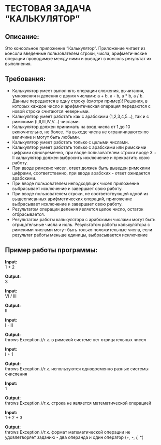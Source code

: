 # ТЕСТОВАЯ ЗАДАЧА “КАЛЬКУЛЯТОР”  

## Описание:

Это консольное приложение “Калькулятор”. Приложение читает из консоли введенные пользователем строки, числа, арифметические операции проводимые между ними 
и выводит в консоль результат их выполнения.


## Требования:
* Калькулятор умеет выполнять операции сложения, вычитания, умножения и деления с двумя числами: a + b, a - b, a * b, a / b. 
Данные передаются в одну строку (смотри пример)! Решения, в которых каждое число и арифмитеческая операция передаются 
с новой строки считаются неверными.
* Калькулятор умеет работать как с арабскими (1,2,3,4,5…), так и с римскими (I,II,III,IV,V…) числами.
* Калькулятор должен принимать на вход числа от 1 до 10 включительно, не более. На выходе числа не ограничиваются по 
величине и могут быть любыми.
* Калькулятор умеет работать только с целыми числами.
* Калькулятор умеет работать только с арабскими или римскими цифрами одновременно, при вводе пользователем 
строки вроде 3 + II калькулятор должен выбросить исключение и прекратить свою работу.
* При вводе римских чисел, ответ должен быть выведен римскими цифрами, соответственно, при вводе арабских - ответ ожидается арабскими.
* При вводе пользователем неподходящих чисел приложение выбрасывает исключение и завершает свою работу.
* При вводе пользователем строки, не соответствующей одной из вышеописанных арифметических операций, 
приложение выбрасывает исключение и завершает свою работу.
* Результатом операции деления является целое число, остаток отбрасывается.
* Результатом работы калькулятора с арабскими числами могут быть отрицательные числа и ноль. 
Результатом работы калькулятора с римскими числами могут быть только положительные числа, 
если результат работы меньше единицы, выбрасывается исключение

## Пример работы программы:

**Input:**  
1 + 2

**Output:**  
3

**Input:**  
VI / III

**Output:**  
II

**Input:**  
I - II

**Output:**  
throws Exception //т.к. в римской системе нет отрицательных чисел

**Input:**  
I + 1

**Output:**  
throws Exception //т.к. используются одновременно разные системы счисления

**Input:**  
1

**Output:**    
throws Exception //т.к. строка не является математической операцией

**Input:**  
1 + 2 + 3

**Output:**  
throws Exception //т.к. формат математической операции не удовлетворяет заданию - два операнда и один оператор (+, -, /, *)
